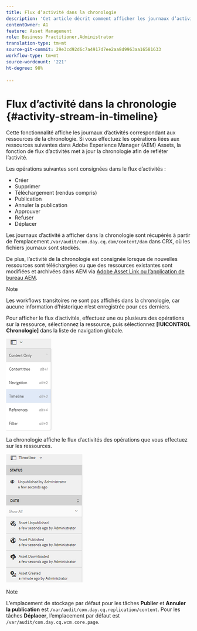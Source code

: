 ```yaml
---
title: Flux d’activité dans la chronologie
description: 'Cet article décrit comment afficher les journaux d’activité pour les ressources de la chronologie. '
contentOwner: AG
feature: Asset Management
role: Business Practitioner,Administrator
translation-type: tm+mt
source-git-commit: 29e3cd92d6c7a4917d7ee2aa8d9963aa16581633
workflow-type: tm+mt
source-wordcount: '221'
ht-degree: 98%

---
```



# Flux d’activité dans la chronologie {#activity-stream-in-timeline}

Cette fonctionnalité affiche les journaux d’activités correspondant aux ressources de la chronologie. Si vous effectuez les opérations liées aux ressources suivantes dans Adobe Experience Manager (AEM) Assets, la fonction de flux d’activités met à jour la chronologie afin de refléter l’activité.

Les opérations suivantes sont consignées dans le flux d’activités :

* Créer
* Supprimer
* Téléchargement (rendus compris)
* Publication
* Annuler la publication
* Approuver
* Refuser
* Déplacer

Les journaux d’activité à afficher dans la chronologie sont récupérés à partir de l’emplacement `/var/audit/com.day.cq.dam/content/dam` dans CRX, où les fichiers journaux sont stockés.

De plus, l’activité de la chronologie est consignée lorsque de nouvelles ressources sont téléchargées ou que des ressources existantes sont modifiées et archivées dans AEM via [Adobe Asset Link](https://helpx.adobe.com/fr/enterprise/admin-guide.html/enterprise/using/manage-assets-using-adobe-asset-link.ug.html)[ ou l’application de bureau AEM](https://experienceleague.adobe.com/docs/experience-manager-desktop-app/using/introduction.html?lang=fr).

>[!NOTE]
>
>Les workflows transitoires ne sont pas affichés dans la chronologie, car aucune information d’historique n’est enregistrée pour ces derniers.

Pour afficher le flux d’activités, effectuez une ou plusieurs des opérations sur la ressource, sélectionnez la ressource, puis sélectionnez **[!UICONTROL Chronologie]** dans la liste de navigation globale.

![chronologie-3](assets/timeline-3.png)

La chronologie affiche le flux d’activités des opérations que vous effectuez sur les ressources.

![activité_stream](assets/activity_stream.png)

>[!NOTE]
>
>L’emplacement de stockage par défaut pour les tâches **Publier** et **Annuler la publication** est `/var/audit/com.day.cq.replication/content`. Pour les tâches **Déplacer**, l’emplacement par défaut est `/var/audit/com.day.cq.wcm.core.page`.

